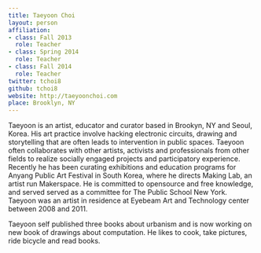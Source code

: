 ```yaml
---
title: Taeyoon Choi
layout: person
affiliation:
- class: Fall 2013
  role: Teacher
- class: Spring 2014
  role: Teacher
- class: Fall 2014
  role: Teacher
twitter: tchoi8
github: tchoi8
website: http://taeyoonchoi.com
place: Brooklyn, NY
---
```

Taeyoon is an artist, educator and curator based in Brookyn, NY and Seoul, Korea. His art practice involve hacking electronic circuits, drawing and storytelling that are often leads to intervention in public spaces. Taeyoon often collaborates with other artists, activists and professionals from other fields to realize socially engaged projects and participatory experience. Recently he has been curating exhibitions and education programs for Anyang Public Art Festival in South Korea, where he directs Making Lab, an artist run Makerspace. He is committed to opensource and free knowledge, and served served as a committee for The Public School New York. Taeyoon was an artist in residence at Eyebeam Art and Technology center between 2008 and 2011.

Taeyoon self published three books about urbanism and is now working on new book of drawings about computation. He likes to cook, take pictures, ride bicycle and read books.
